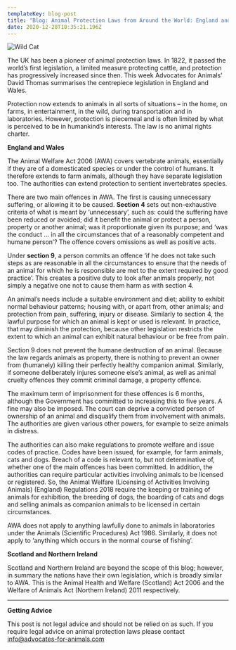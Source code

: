 ```yaml
---
templateKey: blog-post
title: "Blog: Animal Protection Laws from Around the World: England and Wales"
date: 2020-12-28T18:35:21.196Z
---
```

![Wild Cat](/img/wildcat.jpg)

The UK has been a pioneer of animal protection laws. In 1822, it passed the world’s first legislation, a limited measure protecting cattle, and protection has progressively increased since then. This week Advocates for Animals’ David Thomas summarises the centrepiece legislation in England and Wales.

Protection now extends to animals in all sorts of situations – in the home, on farms, in entertainment, in the wild, during transportation and in laboratories. However, protection is piecemeal and is often limited by what is perceived to be in humankind’s interests. The law is no animal rights charter.

**England and Wales**

The Animal Welfare Act 2006 (AWA) covers vertebrate animals, essentially if they are of a domesticated species or under the control of humans. It therefore extends to farm animals, although they have separate legislation too. The authorities can extend protection to sentient invertebrates species.

There are two main offences in AWA. The first is causing unnecessary suffering, or allowing it to be caused. **Section 4** sets out non-exhaustive criteria of what is meant by ‘unnecessary’, such as: could the suffering have been reduced or avoided; did it benefit the animal or protect a person, property or another animal; was it proportionate given its purpose; and ‘was the conduct … in all the circumstances that of a reasonably competent and humane person’? The offence covers omissions as well as positive acts.

Under **section 9**, a person commits an offence ‘if he does not take such steps as are reasonable in all the circumstances to ensure that the needs of an animal for which he is responsible are met to the extent required by good practice’. This creates a positive duty to look after animals properly, not simply a negative one not to cause them harm as with section 4.

An animal’s needs include a suitable environment and diet; ability to exhibit normal behaviour patterns; housing with, or apart from, other animals; and protection from pain, suffering, injury or disease. Similarly to section 4, the lawful purpose for which an animal is kept or used is relevant. In practice, that may diminish the protection, because other legislation restricts the extent to which an animal can exhibit natural behaviour or be free from pain.

Section 9 does not prevent the humane destruction of an animal. Because the law regards animals as property, there is nothing to prevent an owner from (humanely) killing their perfectly healthy companion animal. Similarly, if someone deliberately injures someone else’s animal, as well as animal cruelty offences they commit criminal damage, a property offence.

The maximum term of imprisonment for these offences is 6 months, although the Government has committed to increasing this to five years. A fine may also be imposed. The court can deprive a convicted person of ownership of an animal and disqualify them from involvement with animals. The authorities are given various other powers, for example to seize animals in distress.

The authorities can also make regulations to promote welfare and issue codes of practice. Codes have been issued, for example, for farm animals, cats and dogs. Breach of a code is relevant to, but not determinative of, whether one of the main offences has been committed. In addition, the authorities can require particular activities involving animals to be licensed or registered. So, the Animal Welfare (Licensing of Activities Involving Animals) (England) Regulations 2018 require the keeping or training of animals for exhibition, the breeding of dogs, the boarding of cats and dogs and selling animals as companion animals to be licensed in certain circumstances.

AWA does not apply to anything lawfully done to animals in laboratories under the Animals (Scientific Procedures) Act 1986. Similarly, it does not apply to ‘anything which occurs in the normal course of fishing’.

**Scotland and Northern Ireland**

Scotland and Northern Ireland are beyond the scope of this blog; however, in summary the nations have their own legislation, which is broadly similar to AWA. This is the Animal Health and Welfare (Scotland) Act 2006 and the Welfare of Animals Act (Northern Ireland) 2011 respectively.

- - -

**Getting Advice**

This post is not legal advice and should not be relied on as such. If you require legal advice on animal protection laws please contact info@advocates-for-animals.com